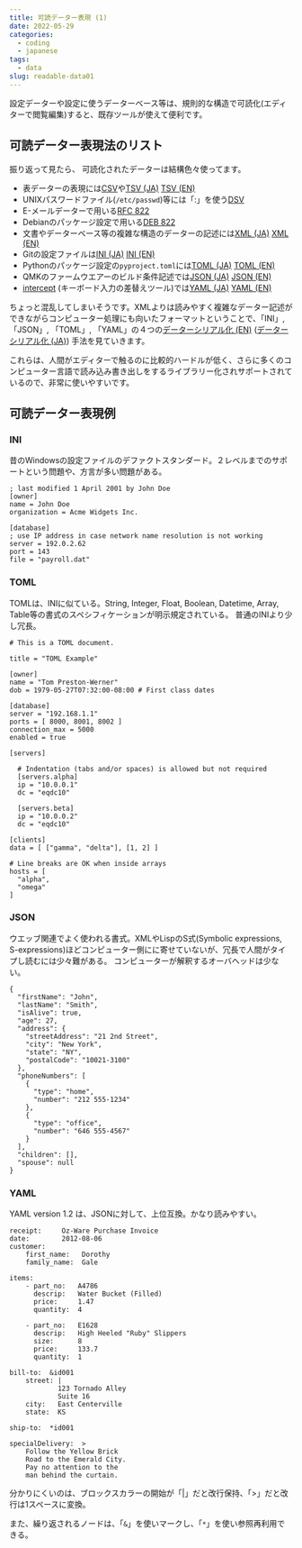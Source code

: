 ```yaml
---
title: 可読データー表現 (1)
date: 2022-05-29
categories:
  - coding
  - japanese
tags:
  - data
slug: readable-data01
---
```


設定データーや設定に使うデーターベース等は、規則的な構造で可読化(エディターで閲覧編集)すると、既存ツールが使えて便利です。

## 可読データー表現法のリスト

振り返って見たら、 可読化されたデーターは結構色々使ってます。

* 表データーの表現には[CSV](https://ja.wikipedia.org/wiki/Comma-Separated_Values)や[TSV (JA)](https://ja.wikipedia.org/wiki/Tab-Separated_Values) [TSV (EN)](https://en.wikipedia.org/wiki/Tab-separated_values)
* UNIXパスワードファイル(`/etc/passwd`)等には「:」を使う[DSV](https://en.wikipedia.org/wiki/Delimiter-separated_values)
* E-メールデーターで用いる[RFC 822](https://datatracker.ietf.org/doc/html/rfc2822)
* Debianのパッケージ設定で用いる[DEB 822](https://manpages.debian.org/testing/dpkg-dev/deb822.5.en.html)
* 文書やデーターベース等の複雑な構造のデーターの記述には[XML (JA)](https://ja.wikipedia.org/wiki/Extensible_Markup_Language) [XML (EN)](https://en.wikipedia.org/wiki/XML)
* Gitの設定ファイルは[INI (JA)](https://ja.wikipedia.org/wiki/INI%E3%83%95%E3%82%A1%E3%82%A4%E3%83%AB) [INI (EN)](https://en.wikipedia.org/wiki/INI_file)
* Pythonのパッケージ設定の`pyproject.toml`には[TOML (JA)](https://ja.wikipedia.org/wiki/TOML) [TOML (EN)](https://en.wikipedia.org/wiki/TOML)
* QMKのファームウエアーのビルド条件記述では[JSON (JA)](https://ja.wikipedia.org/wiki/JavaScript_Object_Notation) [JSON (EN)](https://en.wikipedia.org/wiki/JavaScript_Object_Notation)
* [intercept](https://github.com/intercept/intercept) (キーボード入力の差替えツール)では[YAML (JA)](https://ja.wikipedia.org/wiki/YAML) [YAML (EN)](https://en.wikipedia.org/wiki/YAML)

ちょっと混乱してしまいそうです。XMLよりは読みやすく複雑なデーター記述ができながらコンピューター処理にも向いたフォーマットということで、「INI」, 「JSON」, 「TOML」, 「YAML」の４つの[データーシリアル化 (EN)](https://en.wikipedia.org/wiki/Serialization) ([データーシリアル化 (JA)](https://ja.wikipedia.org/wiki/%E3%82%B7%E3%83%AA%E3%82%A2%E3%83%A9%E3%82%A4%E3%82%BA)) 手法を見ていきます。

これらは、人間がエディターで触るのに比較的ハードルが低く、さらに多くのコンピューター言語で読み込み書き出しをするライブラリー化されサポートされているので、非常に使いやすいです。

## 可読データー表現例

### INI

昔のWindowsの設定ファイルのデファクトスタンダード。２レベルまでのサポートという問題や、方言が多い問題がある。

```
; last modified 1 April 2001 by John Doe
[owner]
name = John Doe
organization = Acme Widgets Inc.

[database]
; use IP address in case network name resolution is not working
server = 192.0.2.62
port = 143
file = "payroll.dat"
```

### TOML

TOMLは、INIに似ている。String, Integer, Float, Boolean, Datetime, Array, Table等の書式のスペシフィケーションが明示規定されている。
普通のINIより少し冗長。

```
# This is a TOML document.

title = "TOML Example"

[owner]
name = "Tom Preston-Werner"
dob = 1979-05-27T07:32:00-08:00 # First class dates

[database]
server = "192.168.1.1"
ports = [ 8000, 8001, 8002 ]
connection_max = 5000
enabled = true

[servers]

  # Indentation (tabs and/or spaces) is allowed but not required
  [servers.alpha]
  ip = "10.0.0.1"
  dc = "eqdc10"

  [servers.beta]
  ip = "10.0.0.2"
  dc = "eqdc10"

[clients]
data = [ ["gamma", "delta"], [1, 2] ]

# Line breaks are OK when inside arrays
hosts = [
  "alpha",
  "omega"
]
```

### JSON

ウエッブ関連でよく使われる書式。XMLやLispのS式(Symbolic expressions, S-expressions)ほどコンピューター側にに寄せていないが、冗長で人間がタイプし読むには少々難がある。
コンピューターが解釈するオーバヘッドは少ない。

```
{
  "firstName": "John",
  "lastName": "Smith",
  "isAlive": true,
  "age": 27,
  "address": {
    "streetAddress": "21 2nd Street",
    "city": "New York",
    "state": "NY",
    "postalCode": "10021-3100"
  },
  "phoneNumbers": [
    {
      "type": "home",
      "number": "212 555-1234"
    },
    {
      "type": "office",
      "number": "646 555-4567"
    }
  ],
  "children": [],
  "spouse": null
}
```


### YAML

YAML version 1.2 は、JSONに対して、上位互換。かなり読みやすい。

```
receipt:     Oz-Ware Purchase Invoice
date:        2012-08-06
customer:
    first_name:   Dorothy
    family_name:  Gale

items:
    - part_no:   A4786
      descrip:   Water Bucket (Filled)
      price:     1.47
      quantity:  4

    - part_no:   E1628
      descrip:   High Heeled "Ruby" Slippers
      size:      8
      price:     133.7
      quantity:  1

bill-to:  &id001
    street: |
            123 Tornado Alley
            Suite 16
    city:   East Centerville
    state:  KS

ship-to:  *id001

specialDelivery:  >
    Follow the Yellow Brick
    Road to the Emerald City.
    Pay no attention to the
    man behind the curtain.
```

分かりにくいのは、ブロックスカラーの開始が「|」だと改行保持、「>」だと改行は1スペースに変換。

また、繰り返されるノードは、「`&`」を使いマークし、「`*`」を使い参照再利用できる。


<!-- vim: se ai sw=2 sts=2 tw=150: -->
